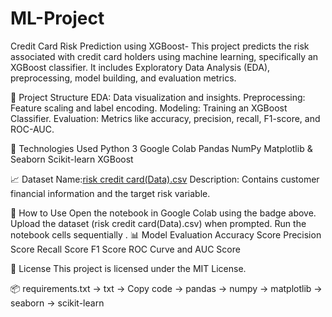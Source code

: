 # ML-Project
Credit Card Risk Prediction using XGBoost-
This project predicts the risk associated with credit card holders using machine learning, specifically an XGBoost classifier. It includes Exploratory Data Analysis (EDA), preprocessing, model building, and evaluation metrics.

📂 Project Structure
EDA: Data visualization and insights.
Preprocessing: Feature scaling and label encoding.
Modeling: Training an XGBoost Classifier.
Evaluation: Metrics like accuracy, precision, recall, F1-score, and ROC-AUC.

🚀 Technologies Used
Python 3
Google Colab
Pandas
NumPy
Matplotlib & Seaborn
Scikit-learn
XGBoost

📈 Dataset
Name:[risk credit card(Data).csv](https://github.com/user-attachments/files/19944807/risk.credit.card.Data.csv)
Description: Contains customer financial information and the target risk variable.

🔧 How to Use
Open the notebook in Google Colab using the badge above.
Upload the dataset (risk credit card(Data).csv) when prompted.
Run the notebook cells sequentially
.
📊 Model Evaluation
Accuracy Score
Precision Score
Recall Score
F1 Score
ROC Curve and AUC Score

📜 License
This project is licensed under the MIT License.

📦 requirements.txt
-> txt
-> Copy code
-> pandas
-> numpy
-> matplotlib
-> seaborn
-> scikit-learn

